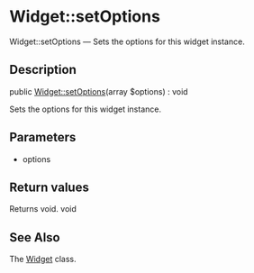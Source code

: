 Widget::setOptions
================

Widget::setOptions — Sets the options for this widget instance.

Description
---------------


public [Widget::setOptions](https://github.com/lingtalfi/DocTools/blob/master/doc/api/DocTools/Widget/Widget/setOptions.md)(array $options) : void




Sets the options for this widget instance.




Parameters
--------------

- options
    

Return values
----------------

Returns void.
void








See Also
-----------

The [Widget](https://github.com/lingtalfi/DocTools/blob/master/doc/api/DocTools/Widget/Widget.md) class.
